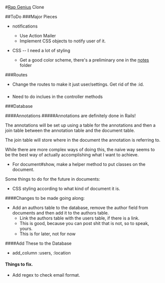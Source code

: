#[Rap Genius][rg] Clone

[rg]: rapgenius.com

##ToDo
###Major Pieces

* notifications
	* Use Action Mailer
	* Implement CSS objects to notify user of it.

* CSS -- I need a lot of styling
	* Get a good color scheme, there's a preliminary one in the [notes][notes] folder


[notes]: /notes/color_palette.html

###Routes

* Change the routes to make it just user/settings. Get rid of the :id.


###
* Need to do inclues in the controller methods


###Database

####Annotations
#####Annotations are definitely done in Rails!

The annotations will be set up using a table for the annotations and then a join table between the annotation table and the document table.

The join table will store where in the document the annotation is referring to.

While there are more complex ways of doing this, the naive way seems to be the best way of actually accomplishing what I want to achieve.

* For document#show, make a helper method to put classes on the document.

Some things to do for the future in documents:

* CSS styling according to what kind of document it is.



####Changes to be made going along:
* Add an authors table to the database, remove the author field from documents and then add it to the authors table.
	* Link the authors table with the users table, if there is a link.
	* This is good, because you can post shit that is not, so to speak, yours.
	* This is for later, not for now

####Add These to the Database
* add_column :users, :location


#### Things to fix.
* Add regex to check email format.